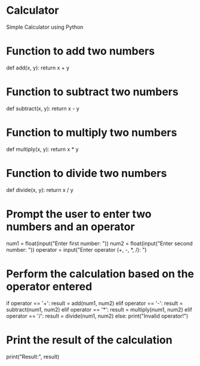 # Calculator
Simple Calculator using Python
# Function to add two numbers
def add(x, y):
    return x + y

# Function to subtract two numbers
def subtract(x, y):
    return x - y

# Function to multiply two numbers
def multiply(x, y):
    return x * y

# Function to divide two numbers
def divide(x, y):
    return x / y

# Prompt the user to enter two numbers and an operator
num1 = float(input("Enter first number: "))
num2 = float(input("Enter second number: "))
operator = input("Enter operator (+, -, *, /): ")

# Perform the calculation based on the operator entered
if operator == '+':
    result = add(num1, num2)
elif operator == '-':
    result = subtract(num1, num2)
elif operator == '*':
    result = multiply(num1, num2)
elif operator == '/':
    result = divide(num1, num2)
else:
    print("Invalid operator!")

# Print the result of the calculation
print("Result:", result)
